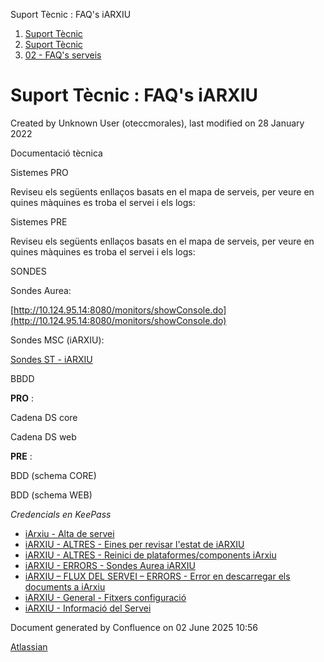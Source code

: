 Suport Tècnic : FAQ's iARXIU  

1.  [Suport Tècnic](index.html)
2.  [Suport Tècnic](13893782.html)
3.  [02 - FAQ's serveis](26313393.html)

Suport Tècnic : FAQ's iARXIU
============================

Created by Unknown User (oteccmorales), last modified on 28 January 2022

Documentació tècnica

  

Sistemes PRO

Reviseu els següents enllaços basats en el mapa de serveis, per veure en quines màquines es troba el servei i els logs:

  

     

Sistemes PRE

Reviseu els següents enllaços basats en el mapa de serveis, per veure en quines màquines es troba el servei i els logs:

  

     

  

  

  

SONDES

Sondes Aurea:

[http://10.124.95.14:8080/monitors/showConsole.do](http://10.124.95.14:8080/monitors/showConsole.do)

Sondes MSC (iARXIU):

[Sondes ST - iARXIU](Sondes-ST---iARXIU_28705357.html)

BBDD

**PRO** :

Cadena DS core

Cadena DS web

**PRE** :

BDD (schema CORE)

BDD (schema WEB)

_Credencials en KeePass_

*   [iArxiu - Alta de servei](iArxiu---Alta-de-servei_128647185.html)
*   [iARXIU - ALTRES - Eines per revisar l'estat de iARXIU](34505097.html)
*   [iARXIU - ALTRES - Reinici de plataformes/components iArxiu](34505145.html)
*   [iARXIU - ERRORS - Sondes Aurea iARXIU](iARXIU---ERRORS---Sondes-Aurea-iARXIU_34505103.html)
*   [iARXIU – FLUX DEL SERVEI – ERRORS - Error en descarregar els documents a iArxiu](26313355.html)
*   [iARXIU - General - Fitxers configuració](34505165.html)
*   [iARXIU - Informació del Servei](34504932.html)

Document generated by Confluence on 02 June 2025 10:56

[Atlassian](http://www.atlassian.com/)